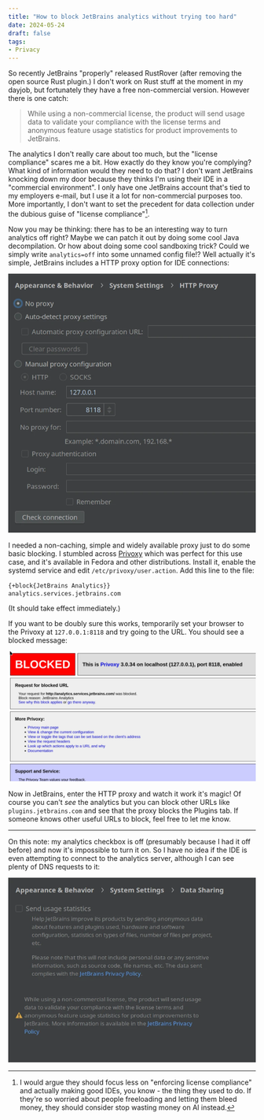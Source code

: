 ```yaml
---
title: "How to block JetBrains analytics without trying too hard"
date: 2024-05-24
draft: false
tags:
- Privacy
---
```


So recently JetBrains "properly" released RustRover (after removing the open source Rust plugin.) I don't work on Rust stuff at the moment in my dayjob, but fortunately they have a free non-commercial version. However there is one catch:

> While using a non-commercial license, the product will send usage data to validate your compliance with the license terms and anonymous feature usage statistics for product improvements to JetBrains.

The analytics I don't really care about too much, but the "license compliance" scares me a bit. How exactly do they know you're complying? What kind of information would they need to do that? I don't want JetBrains knocking down my door because they thinks I'm using their IDE in a "commercial environment". I only have one JetBrains account that's tied to my employers e-mail, but I use it a lot for non-commercial purposes too. More importantly, I don't want to set the precedent for data collection under the dubious guise of "license compliance"[^1].

Now you may be thinking: there has to be an interesting way to turn analytics off right? Maybe we can patch it out by doing some cool Java decompilation. Or how about doing some cool sandboxing trick? Could we simply write `analytics=off` into some unnamed config file!? Well actually it's simple, JetBrains includes a HTTP proxy option for IDE connections:

![The settings page for setting up proxies.](proxy.webp)

I needed a non-caching, simple and widely available proxy just to do some basic blocking. I stumbled across [Privoxy](https://www.privoxy.org/) which was perfect for this use case, and it's available in Fedora and other distributions. Install it, enable the systemd service and edit `/etc/privoxy/user.action`. Add this line to the file:

```
{+block{JetBrains Analytics}}
analytics.services.jetbrains.com
```
(It should take effect immediately.)

If you want to be doubly sure this works, temporarily set your browser to the Privoxy at `127.0.0.1:8118` and try going to the URL. You should see a blocked message:

![What you should see in your web browser.](blocked.webp)

Now in JetBrains, enter the HTTP proxy and watch it work it's magic! Of course you can't _see_ the analytics but you can block other URLs like `plugins.jetbrains.com` and see that the proxy blocks the Plugins tab. If someone knows other useful URLs to block, feel free to let me know.

---

On this note: my analytics checkbox is off (presumably because I had it off before) and now it's impossible to turn it on. So I have no idea if the IDE is even attempting to connect to the analytics server, although I can see plenty of DNS requests to it:

![Is this a bug?](analytics.webp)

[^1]: I would argue they should focus less on "enforcing license compliance" and actually making good IDEs, you know - the thing they used to do. If they're so worried about people freeloading and letting them bleed money, they should consider stop wasting money on AI instead.
